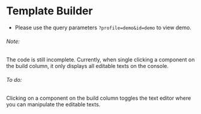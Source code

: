# Template Builder

* Please use the query parameters `?profile=demo&id=demo` to view demo.

  
###### Note:

The code is still incomplete. Currently, when single clicking a component on the build column, it only displays all editable texts on the console.


###### To do:

Clicking on a component on the build column toggles the text editor where you can manipulate the editable texts.